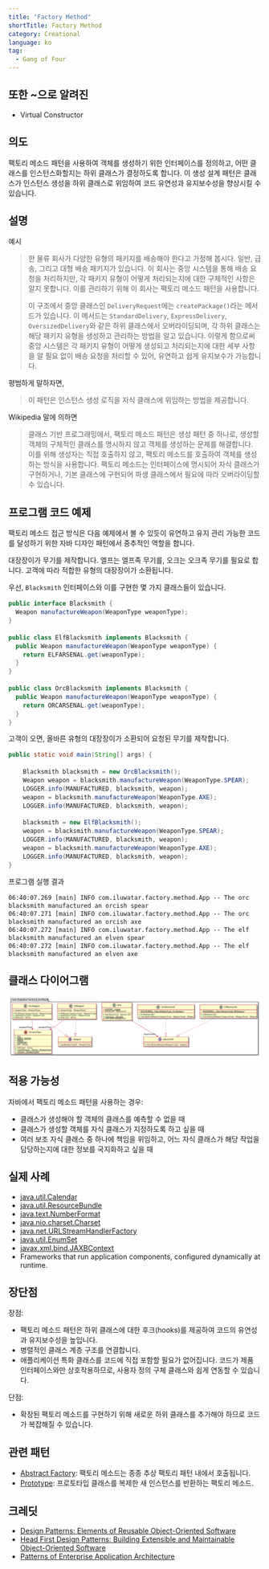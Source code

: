 ```yaml
---
title: "Factory Method"
shortTitle: Factory Method
category: Creational
language: ko
tag:
  - Gang of Four
---
```


## 또한 ~으로 알려진

* Virtual Constructor

## 의도

팩토리 메소드 패턴을 사용하여 객체를 생성하기 위한 인터페이스를 정의하고, 어떤 클래스를 인스턴스화할지는 하위 클래스가 결정하도록 합니다. 이 생성 설계 패턴은 클래스가 인스턴스 생성을 하위 클래스로 위임하여 코드 유연성과 유지보수성을 향상시킬 수 있습니다.

## 설명

예시

> 한 물류 회사가 다양한 유형의 패키지를 배송해야 한다고 가정해 봅시다. 일반, 급송, 그리고 대형 배송 패키지가 있습니다. 이 회사는 중앙 시스템을 통해 배송 요청을 처리하지만, 각 패키지 유형이 어떻게 처리되는지에 대한 구체적인 사항은 알지 못합니다. 이를 관리하기 위해 이 회사는 팩토리 메소드 패턴을 사용합니다.
>
> 이 구조에서 중앙 클래스인 `DeliveryRequest`에는 `createPackage()`라는 메서드가 있습니다. 이 메서드는 `StandardDelivery`, `ExpressDelivery`, `OversizedDelivery`와 같은 하위 클래스에서 오버라이딩되며, 각 하위 클래스는 해당 패키지 유형을 생성하고 관리하는 방법을 알고 있습니다. 이렇게 함으로써 중앙 시스템은 각 패키지 유형이 어떻게 생성되고 처리되는지에 대한 세부 사항을 알 필요 없이 배송 요청을 처리할 수 있어, 유연하고 쉽게 유지보수가 가능합니다.

평범하게 말하자면,

> 이 패턴은 인스턴스 생성 로직을 자식 클래스에 위임하는 방법을 제공합니다.

Wikipedia 말에 의하면

> 클래스 기반 프로그래밍에서, 팩토리 메소드 패턴은 생성 패턴 중 하나로, 생성할 객체의 구체적인 클래스를 명시하지 않고 객체를 생성하는 문제를 해결합니다. 이를 위해 생성자는 직접 호출하지 않고, 팩토리 메소드를 호출하여 객체를 생성하는 방식을 사용합니다. 팩토리 메소드는 인터페이스에 명시되어 자식 클래스가 구현하거나, 기본 클래스에 구현되어 파생 클래스에서 필요에 따라 오버라이딩할 수 있습니다.

## 프로그램 코드 예제

팩토리 메소드 접근 방식은 다음 예제에서 볼 수 있듯이 유연하고 유지 관리 가능한 코드를 달성하기 위한 자바 디자인 패턴에서 중추적인 역할을 합니다.

대장장이가 무기를 제작합니다. 엘프는 엘프족 무기를, 오크는 오크족 무기를 필요로 합니다. 고객에 따라 적합한 유형의 대장장이가 소환됩니다.

우선, `Blacksmith` 인터페이스와 이를 구현한 몇 가지 클래스들이 있습니다.

```java
public interface Blacksmith {
  Weapon manufactureWeapon(WeaponType weaponType);
}

public class ElfBlacksmith implements Blacksmith {
  public Weapon manufactureWeapon(WeaponType weaponType) {
    return ELFARSENAL.get(weaponType);
  }
}

public class OrcBlacksmith implements Blacksmith {
  public Weapon manufactureWeapon(WeaponType weaponType) {
    return ORCARSENAL.get(weaponType);
  }
}
```

고객이 오면, 올바른 유형의 대장장이가 소환되어 요청된 무기를 제작합니다.

```java
public static void main(String[] args) {

    Blacksmith blacksmith = new OrcBlacksmith();
    Weapon weapon = blacksmith.manufactureWeapon(WeaponType.SPEAR);
    LOGGER.info(MANUFACTURED, blacksmith, weapon);
    weapon = blacksmith.manufactureWeapon(WeaponType.AXE);
    LOGGER.info(MANUFACTURED, blacksmith, weapon);

    blacksmith = new ElfBlacksmith();
    weapon = blacksmith.manufactureWeapon(WeaponType.SPEAR);
    LOGGER.info(MANUFACTURED, blacksmith, weapon);
    weapon = blacksmith.manufactureWeapon(WeaponType.AXE);
    LOGGER.info(MANUFACTURED, blacksmith, weapon);
}
```

프로그램 실행 결과
```
06:40:07.269 [main] INFO com.iluwatar.factory.method.App -- The orc blacksmith manufactured an orcish spear
06:40:07.271 [main] INFO com.iluwatar.factory.method.App -- The orc blacksmith manufactured an orcish axe
06:40:07.272 [main] INFO com.iluwatar.factory.method.App -- The elf blacksmith manufactured an elven spear
06:40:07.272 [main] INFO com.iluwatar.factory.method.App -- The elf blacksmith manufactured an elven axe
```

## 클래스 다이어그램

![alt text](./etc/factory-method.urm.png "Factory Method Class Diagram")

## 적용 가능성

자바에서 팩토리 메소드 패턴을 사용하는 경우:

* 클래스가 생성해야 할 객체의 클래스를 예측할 수 없을 때
* 클래스가 생성할 객체를 자식 클래스가 지정하도록 하고 싶을 때
* 여러 보조 자식 클래스 중 하나에 책임을 위임하고, 어느 자식 클래스가 해당 작업을 담당하는지에 대한 정보를 국지화하고 싶을 때

## 실제 사례

* [java.util.Calendar](http://docs.oracle.com/javase/8/docs/api/java/util/Calendar.html#getInstance--)
* [java.util.ResourceBundle](http://docs.oracle.com/javase/8/docs/api/java/util/ResourceBundle.html#getBundle-java.lang.String-)
* [java.text.NumberFormat](http://docs.oracle.com/javase/8/docs/api/java/text/NumberFormat.html#getInstance--)
* [java.nio.charset.Charset](http://docs.oracle.com/javase/8/docs/api/java/nio/charset/Charset.html#forName-java.lang.String-)
* [java.net.URLStreamHandlerFactory](http://docs.oracle.com/javase/8/docs/api/java/net/URLStreamHandlerFactory.html#createURLStreamHandler-java.lang.String-)
* [java.util.EnumSet](https://docs.oracle.com/javase/8/docs/api/java/util/EnumSet.html#of-E-)
* [javax.xml.bind.JAXBContext](https://docs.oracle.com/javase/8/docs/api/javax/xml/bind/JAXBContext.html#createMarshaller--)
* Frameworks that run application components, configured dynamically at runtime.

## 장단점

장점:

* 팩토리 메소드 패턴은 하위 클래스에 대한 후크(hooks)를 제공하여 코드의 유연성과 유지보수성을 높입니다.
* 병렬적인 클래스 계층 구조를 연결합니다.
* 애플리케이션 특화 클래스를 코드에 직접 포함할 필요가 없어집니다. 코드가 제품 인터페이스와만 상호작용하므로, 사용자 정의 구체 클래스와 쉽게 연동할 수 있습니다.

단점:

* 확장된 팩토리 메소드를 구현하기 위해 새로운 하위 클래스를 추가해야 하므로 코드가 복잡해질 수 있습니다.

## 관련 패턴

* [Abstract Factory](https://java-design-patterns.com/patterns/abstract-factory/): 팩토리 메소드는 종종 추상 팩토리 패턴 내에서 호출됩니다.
* [Prototype](https://java-design-patterns.com/patterns/prototype/): 프로토타입 클래스를 복제한 새 인스턴스를 반환하는 팩토리 메소드.

## 크레딧

* [Design Patterns: Elements of Reusable Object-Oriented Software](https://amzn.to/3w0Rk5y)
* [Head First Design Patterns: Building Extensible and Maintainable Object-Oriented Software](https://amzn.to/3UpTLrG)
* [Patterns of Enterprise Application Architecture](https://amzn.to/4b2ZxoM)
